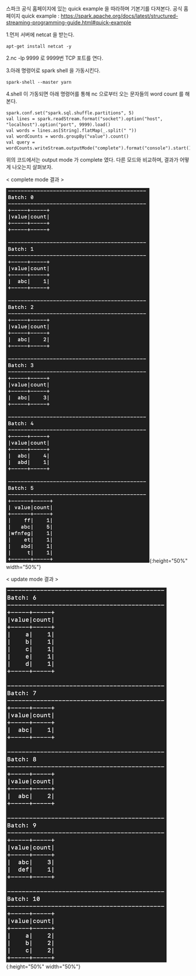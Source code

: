 스파크 공식 홈페이지에 있는 quick example 을 따라하며 기본기를 다져본다.
공식 홈페이지 quick example : https://spark.apache.org/docs/latest/structured-streaming-programming-guide.html#quick-example  

1.먼저 서버에 netcat 을 받는다.  


    apt-get install netcat -y  

2.nc -lp 9999 로 9999번 TCP 포트를 연다.  

3.아래 명령어로 spark shell 을 가동시킨다.  


    spark-shell --master yarn  

4.shell 이 가동되면 아래 명령어를 통해 nc 으로부터 오는 문자들의 word count 를 해본다.  


    spark.conf.set("spark.sql.shuffle.partitions", 5)
    val lines = spark.readStream.format("socket").option("host", "localhost").option("port", 9999).load()
    val words = lines.as[String].flatMap(_.split(" "))
    val wordCounts = words.groupBy("value").count()
    val query = wordCounts.writeStream.outputMode("complete").format("console").start().awaitTermination()  
  
위의 코드에서는 output mode 가 complete 였다.
다른 모드와 비교하며, 결과가 어떻게 나오는지 살펴보자.  

< complete mode 결과 >

![](/quick_example/complete%20mode.png){:height="50%" width="50%"}

< update mode 결과 >

![](/quick_example/update%20mode.png){:height="50%" width="50%"}
